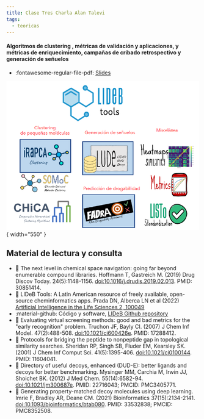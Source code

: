 ```yaml
---
title: Clase Tres Charla Alan Talevi
tags: 
  - teoricas
---
```


#### Algoritmos de clustering , métricas de validación y aplicaciones, y métricas de enriquecimiento, campañas de cribado retrospectivo y generación de señuelos

* :fontawesome-regular-file-pdf: [Slides](slides-charla-alan-talevi.pdf) 

![Banner](featured.png){ width="550" }



## Material de lectura y consulta

  * :paperclip: The next level in chemical space navigation: going far beyond enumerable compound libraries. Hoffmann T, Gastreich M. (2019) Drug Discov Today. 24(5):1148-1156. [doi:10.1016/j.drudis.2019.02.013](https://10.1016/j.drudis.2019.02.013). PMID: 30851414.
  * :paperclip: LIDeB Tools: A Latin American resource of freely available, open-source cheminformatics apps. Prada DN, Alberca LN et al (2022) [Artificial Intelligence in the Life Sciences 2, 100049](https://doi.org/10.1016/j.ailsci.2022.100049)
  * :material-github: Código y software, [LIDeB Github repository](https://github.com/lideb)
  * :paperclip: Evaluating virtual screening methods: good and bad metrics for the "early recognition" problem. Truchon JF, Bayly CI. (2007) J Chem Inf Model. 47(2):488-508. [doi:10.1021/ci600426e](https://doi.org/10.1021/ci600426e). PMID: 17288412.
  * :paperclip: Protocols for bridging the peptide to nonpeptide gap in topological similarity searches. Sheridan RP, Singh SB, Fluder EM, Kearsley SK. (2001) J Chem Inf Comput Sci. 41(5):1395-406. [doi:10.1021/ci0100144](https://doi.org/10.1021/ci0100144). PMID: 11604041.
  * :paperclip: Directory of useful decoys, enhanced (DUD-E): better ligands and decoys for better benchmarking. Mysinger MM, Carchia M, Irwin JJ, Shoichet BK. (2012) J Med Chem. 55(14):6582-94. [doi:10.1021/jm300687e](https://doi.org/10.1021/jm300687e). PMID: 22716043; PMCID: PMC3405771.
  * :paperclip: Generating property-matched decoy molecules using deep learning. Imrie F, Bradley AR, Deane CM. (2021)  Bioinformatics 37(15):2134-2141. [doi:10.1093/bioinformatics/btab080](https://doi.org/10.1093/bioinformatics/btab080). PMID: 33532838; PMCID: PMC8352508.